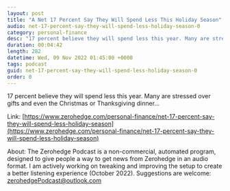 ```yaml
---
layout: post
title: "A Net 17 Percent Say They Will Spend Less This Holiday Season"
audio: net-17-percent-say-they-will-spend-less-holiday-season-0
category: personal-finance
desc: "17 percent believe they will spend less this year. Many are stressed over gifts and even the Christmas or Thanksgiving dinner..."
duration: 00:04:42
length: 282
datetime: Wed, 09 Nov 2022 01:45:00 +0000
tags: podcast
guid: net-17-percent-say-they-will-spend-less-holiday-season-0
order: 0
---
```

17 percent believe they will spend less this year. Many are stressed over gifts and even the Christmas or Thanksgiving dinner...

Link: [https://www.zerohedge.com/personal-finance/net-17-percent-say-they-will-spend-less-holiday-season](https://www.zerohedge.com/personal-finance/net-17-percent-say-they-will-spend-less-holiday-season)

About: The Zerohedge Podcast is a non-commercial, automated program, designed to give people a way to get news from Zerohedge in an audio format.  I am actively working on tweaking and improving the setup to create a better listening experience (October 2022).  Suggestions are welcome: [zerohedgePodcast@outlook.com](mailto:zerohedgePodcast@outlook.com)
